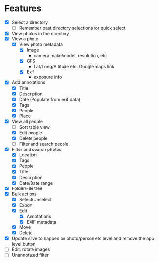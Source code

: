 # Features
- [x] Select a directory
  - [ ] Remember past directory selections for quick select
- [x] View photos in the directory
- [x] View a photo
  - [x] View photo metadata
    - [x] Image
      - camera make/model, resolution, etc
    - [x] GPS
      - Lat/Long/Altitude etc. Google maps link
    - [x] Exif
      - exposure info
- [x] Add annotations
  - [x] Title
  - [x] Description
  - [x] Date (Populate from exif data)
  - [x] Tags
  - [x] People
  - [x] Place
- [x] View all people
  - [ ] Sort table view
  - [x] Edit people
  - [x] Delete people
  - [ ] Filter and search people
- [x] Filter and search photos
  - [x] Location
  - [x] Tags
  - [x] People
  - [x] Title
  - [x] Description
  - [x] Date/Date range
- [x] Folder/File tree
- [x] Bulk actions
  - [x] Select/Unselect
  - [x] Export
  - [x] Edit
    - [x] Annotations
    - [x] EXIF metadata
  - [x] Move
  - [x] Delete
- [x] Update save to happen on photo/person etc level and remove the app level button
- [ ] Edit: rotate images
- [ ] Unannotated filter

